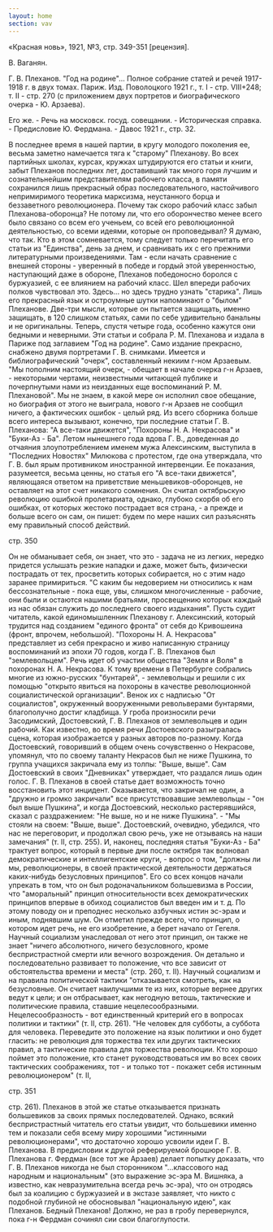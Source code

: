 ```yaml
---
layout: home
section: vav
---
```

&laquo;&#x041A;&#x0440;&#x0430;&#x0441;&#x043D;&#x0430;&#x044F; &#x043D;&#x043E;&#x0432;&#x044C;&raquo;, 1921, &#x2116;3, &#x0441;&#x0442;&#x0440;. 349-351 [&#x0440;&#x0435;&#x0446;&#x0435;&#x043D;&#x0437;&#x0438;&#x044F;].

&#x0412;. &#x0412;&#x0430;&#x0433;&#x0430;&#x043D;&#x044F;&#x043D;.

&#x0413;. &#x0412;. &#x041F;&#x043B;&#x0435;&#x0445;&#x0430;&#x043D;&#x043E;&#x0432;. &quot;&#x0413;&#x043E;&#x0434; &#x043D;&#x0430; &#x0440;&#x043E;&#x0434;&#x0438;&#x043D;&#x0435;&quot;... &#x041F;&#x043E;&#x043B;&#x043D;&#x043E;&#x0435; &#x0441;&#x043E;&#x0431;&#x0440;&#x0430;&#x043D;&#x0438;&#x0435; &#x0441;&#x0442;&#x0430;&#x0442;&#x0435;&#x0439; &#x0438; &#x0440;&#x0435;&#x0447;&#x0435;&#x0439; 1917-1918 &#x0433;. &#x0432; &#x0434;&#x0432;&#x0443;&#x0445; &#x0442;&#x043E;&#x043C;&#x0430;&#x0445;. &#x041F;&#x0430;&#x0440;&#x0438;&#x0436;. &#x0418;&#x0437;&#x0434;. &#x041F;&#x043E;&#x0432;&#x043E;&#x043B;&#x043E;&#x0446;&#x043A;&#x043E;&#x0433;&#x043E; 1921 &#x0433;., &#x0442;. I - &#x0441;&#x0442;&#x0440;. VIII+248; &#x0442;. II - &#x0441;&#x0442;&#x0440;. 270 (&#x0441; &#x043F;&#x0440;&#x0438;&#x043B;&#x043E;&#x0436;&#x0435;&#x043D;&#x0438;&#x0435;&#x043C; &#x0434;&#x0432;&#x0443;&#x0445; &#x043F;&#x043E;&#x0440;&#x0442;&#x0440;&#x0435;&#x0442;&#x043E;&#x0432; &#x0438; &#x0431;&#x0438;&#x043E;&#x0433;&#x0440;&#x0430;&#x0444;&#x0438;&#x0447;&#x0435;&#x0441;&#x043A;&#x043E;&#x0433;&#x043E; &#x043E;&#x0447;&#x0435;&#x0440;&#x043A;&#x0430; - &#x042E;. &#x0410;&#x0440;&#x0437;&#x0430;&#x0435;&#x0432;&#x0430;).

&#x0415;&#x0433;&#x043E; &#x0436;&#x0435;. - &#x0420;&#x0435;&#x0447;&#x044C; &#x043D;&#x0430; &#x043C;&#x043E;&#x0441;&#x043A;&#x043E;&#x0432;&#x0441;&#x043A;. &#x0433;&#x043E;&#x0441;&#x0443;&#x0434;. &#x0441;&#x043E;&#x0432;&#x0435;&#x0449;&#x0430;&#x043D;&#x0438;&#x0438;. - &#x0418;&#x0441;&#x0442;&#x043E;&#x0440;&#x0438;&#x0447;&#x0435;&#x0441;&#x043A;&#x0430;&#x044F; &#x0441;&#x043F;&#x0440;&#x0430;&#x0432;&#x043A;&#x0430;. - &#x041F;&#x0440;&#x0435;&#x0434;&#x0438;&#x0441;&#x043B;&#x043E;&#x0432;&#x0438;&#x0435; &#x042E;. &#x0424;&#x0435;&#x0440;&#x0434;&#x043C;&#x0430;&#x043D;&#x0430;. - &#x0414;&#x0430;&#x0432;&#x043E;&#x0441; 1921 &#x0433;., &#x0441;&#x0442;&#x0440;. 32.

&#x0412; &#x043F;&#x043E;&#x0441;&#x043B;&#x0435;&#x0434;&#x043D;&#x0435;&#x0435; &#x0432;&#x0440;&#x0435;&#x043C;&#x044F; &#x0432; &#x043D;&#x0430;&#x0448;&#x0435;&#x0439; &#x043F;&#x0430;&#x0440;&#x0442;&#x0438;&#x0438;, &#x0432; &#x043A;&#x0440;&#x0443;&#x0433;&#x0443; &#x043C;&#x043E;&#x043B;&#x043E;&#x0434;&#x043E;&#x0433;&#x043E; &#x043F;&#x043E;&#x043A;&#x043E;&#x043B;&#x0435;&#x043D;&#x0438;&#x044F; &#x0435;&#x0435;, &#x0432;&#x0435;&#x0441;&#x044C;&#x043C;&#x0430; &#x0437;&#x0430;&#x043C;&#x0435;&#x0442;&#x043D;&#x043E; &#x043D;&#x0430;&#x043C;&#x0435;&#x0447;&#x0430;&#x0435;&#x0442;&#x0441;&#x044F; &#x0442;&#x044F;&#x0433;&#x0430; &#x043A; &quot;&#x0441;&#x0442;&#x0430;&#x0440;&#x043E;&#x043C;&#x0443;&quot; &#x041F;&#x043B;&#x0435;&#x0445;&#x0430;&#x043D;&#x043E;&#x0432;&#x0443;.
&#x0412;&#x043E; &#x0432;&#x0441;&#x0435;&#x0445; &#x043F;&#x0430;&#x0440;&#x0442;&#x0438;&#x0439;&#x043D;&#x044B;&#x0445; &#x0448;&#x043A;&#x043E;&#x043B;&#x0430;&#x0445;, &#x043A;&#x0443;&#x0440;&#x0441;&#x0430;&#x0445;, &#x043A;&#x0440;&#x0443;&#x0436;&#x043A;&#x0430;&#x0445; &#x0448;&#x0442;&#x0443;&#x0434;&#x0438;&#x0440;&#x0443;&#x044E;&#x0442;&#x0441;&#x044F; &#x0435;&#x0433;&#x043E; &#x0441;&#x0442;&#x0430;&#x0442;&#x044C;&#x0438; &#x0438; &#x043A;&#x043D;&#x0438;&#x0433;&#x0438;, &#x0437;&#x0430;&#x0431;&#x044B;&#x0442; &#x041F;&#x043B;&#x0435;&#x0445;&#x0430;&#x043D;&#x043E;&#x0432; &#x043F;&#x043E;&#x0441;&#x043B;&#x0435;&#x0434;&#x043D;&#x0438;&#x0445; &#x043B;&#x0435;&#x0442;, &#x0434;&#x043E;&#x0441;&#x0442;&#x0430;&#x0432;&#x0438;&#x0432;&#x0448;&#x0438;&#x0439; &#x0442;&#x0430;&#x043A; &#x043C;&#x043D;&#x043E;&#x0433;&#x043E; &#x0433;&#x043E;&#x0440;&#x044F; &#x043B;&#x0443;&#x0447;&#x0448;&#x0438;&#x043C; &#x0438; &#x0441;&#x043E;&#x0437;&#x043D;&#x0430;&#x0442;&#x0435;&#x043B;&#x044C;&#x043D;&#x0435;&#x0439;&#x0448;&#x0438;&#x043C; &#x043F;&#x0440;&#x0435;&#x0434;&#x0441;&#x0442;&#x0430;&#x0432;&#x0438;&#x0442;&#x0435;&#x043B;&#x044F;&#x043C; &#x0440;&#x0430;&#x0431;&#x043E;&#x0447;&#x0435;&#x0433;&#x043E; &#x043A;&#x043B;&#x0430;&#x0441;&#x0441;&#x0430;, &#x0432; &#x043F;&#x0430;&#x043C;&#x044F;&#x0442;&#x0438; &#x0441;&#x043E;&#x0445;&#x0440;&#x0430;&#x043D;&#x0438;&#x043B;&#x0441;&#x044F; &#x043B;&#x0438;&#x0448;&#x044C; &#x043F;&#x0440;&#x0435;&#x043A;&#x0440;&#x0430;&#x0441;&#x043D;&#x044B;&#x0439; &#x043E;&#x0431;&#x0440;&#x0430;&#x0437; &#x043F;&#x043E;&#x0441;&#x043B;&#x0435;&#x0434;&#x043E;&#x0432;&#x0430;&#x0442;&#x0435;&#x043B;&#x044C;&#x043D;&#x043E;&#x0433;&#x043E;, &#x043D;&#x0430;&#x0441;&#x0442;&#x043E;&#x0439;&#x0447;&#x0438;&#x0432;&#x043E;&#x0433;&#x043E; &#x043D;&#x0435;&#x043F;&#x0440;&#x0438;&#x043C;&#x0438;&#x0440;&#x0438;&#x043C;&#x043E;&#x0433;&#x043E; &#x0442;&#x0435;&#x043E;&#x0440;&#x0435;&#x0442;&#x0438;&#x043A;&#x0430; &#x043C;&#x0430;&#x0440;&#x043A;&#x0441;&#x0438;&#x0437;&#x043C;&#x0430;, &#x043D;&#x0435;&#x0443;&#x0441;&#x0442;&#x0430;&#x043D;&#x043D;&#x043E;&#x0433;&#x043E; &#x0431;&#x043E;&#x0440;&#x0446;&#x0430; &#x0438; &#x0431;&#x0435;&#x0437;&#x0437;&#x0430;&#x0432;&#x0435;&#x0442;&#x043D;&#x043E;&#x0433;&#x043E; &#x0440;&#x0435;&#x0432;&#x043E;&#x043B;&#x044E;&#x0446;&#x0438;&#x043E;&#x043D;&#x0435;&#x0440;&#x0430;.
&#x041F;&#x043E;&#x0447;&#x0435;&#x043C;&#x0443; &#x0442;&#x0430;&#x043A; &#x0441;&#x043A;&#x043E;&#x0440;&#x043E; &#x0440;&#x0430;&#x0431;&#x043E;&#x0447;&#x0438;&#x0439; &#x043A;&#x043B;&#x0430;&#x0441;&#x0441; &#x0437;&#x0430;&#x0431;&#x044B;&#x043B; &#x041F;&#x043B;&#x0435;&#x0445;&#x0430;&#x043D;&#x043E;&#x0432;&#x0430;-&#x043E;&#x0431;&#x043E;&#x0440;&#x043E;&#x043D;&#x0446;&#x0430;? &#x041D;&#x0435; &#x043F;&#x043E;&#x0442;&#x043E;&#x043C;&#x0443; &#x043B;&#x0438;, &#x0447;&#x0442;&#x043E; &#x0435;&#x0433;&#x043E; &#x043E;&#x0431;&#x043E;&#x0440;&#x043E;&#x043D;&#x0447;&#x0435;&#x0441;&#x0442;&#x0432;&#x043E; &#x043C;&#x0435;&#x043D;&#x0435;&#x0435; &#x0432;&#x0441;&#x0435;&#x0433;&#x043E; &#x0431;&#x044B;&#x043B;&#x043E; &#x0441;&#x0432;&#x044F;&#x0437;&#x0430;&#x043D;&#x043E; &#x0441;&#x043E; &#x0432;&#x0441;&#x0435;&#x043C; &#x0435;&#x0433;&#x043E; &#x0443;&#x0447;&#x0435;&#x043D;&#x044C;&#x0435;&#x043C;, &#x0441;&#x043E; &#x0432;&#x0441;&#x0435;&#x0439; &#x0435;&#x0433;&#x043E; &#x0440;&#x0435;&#x0432;&#x043E;&#x043B;&#x044E;&#x0446;&#x0438;&#x043E;&#x043D;&#x043D;&#x043E;&#x0439; &#x0434;&#x0435;&#x044F;&#x0442;&#x0435;&#x043B;&#x044C;&#x043D;&#x043E;&#x0441;&#x0442;&#x044C;&#x044E;, &#x0441;&#x043E; &#x0432;&#x0441;&#x0435;&#x043C;&#x0438; &#x0438;&#x0434;&#x0435;&#x044F;&#x043C;&#x0438;, &#x043A;&#x043E;&#x0442;&#x043E;&#x0440;&#x044B;&#x0435; &#x043E;&#x043D; &#x043F;&#x0440;&#x043E;&#x043F;&#x043E;&#x0432;&#x0435;&#x0434;&#x044B;&#x0432;&#x0430;&#x043B;?
&#x042F; &#x0434;&#x0443;&#x043C;&#x0430;&#x044E;, &#x0447;&#x0442;&#x043E; &#x0442;&#x0430;&#x043A;. &#x041A;&#x0442;&#x043E; &#x0432; &#x044D;&#x0442;&#x043E;&#x043C; &#x0441;&#x043E;&#x043C;&#x043D;&#x0435;&#x0432;&#x0430;&#x0435;&#x0442;&#x0441;&#x044F;, &#x0442;&#x043E;&#x043C;&#x0443; &#x0441;&#x043B;&#x0435;&#x0434;&#x0443;&#x0435;&#x0442; &#x0442;&#x043E;&#x043B;&#x044C;&#x043A;&#x043E; &#x043F;&#x0435;&#x0440;&#x0435;&#x0447;&#x0438;&#x0442;&#x0430;&#x0442;&#x044C; &#x0435;&#x0433;&#x043E; &#x0441;&#x0442;&#x0430;&#x0442;&#x044C;&#x0438; &#x0438;&#x0437; &quot;&#x0415;&#x0434;&#x0438;&#x043D;&#x0441;&#x0442;&#x0432;&#x0430;&quot;, &#x0434;&#x0435;&#x043D;&#x044C; &#x0437;&#x0430; &#x0434;&#x043D;&#x0435;&#x043C;, &#x0438; &#x0441;&#x0440;&#x0430;&#x0432;&#x043D;&#x0438;&#x0432;&#x0430;&#x0442;&#x044C; &#x0438;&#x0445; &#x0441; &#x0435;&#x0433;&#x043E; &#x043F;&#x0440;&#x0435;&#x0436;&#x043D;&#x0438;&#x043C;&#x0438; &#x043B;&#x0438;&#x0442;&#x0435;&#x0440;&#x0430;&#x0442;&#x0443;&#x0440;&#x043D;&#x044B;&#x043C;&#x0438; &#x043F;&#x0440;&#x043E;&#x0438;&#x0437;&#x0432;&#x0435;&#x0434;&#x0435;&#x043D;&#x0438;&#x044F;&#x043C;&#x0438;.
&#x0422;&#x0430;&#x043C; - &#x0435;&#x0441;&#x043B;&#x0438; &#x043D;&#x0430;&#x0447;&#x0430;&#x0442;&#x044C; &#x0441;&#x0440;&#x0430;&#x0432;&#x043D;&#x0435;&#x043D;&#x0438;&#x0435; &#x0441; &#x0432;&#x043D;&#x0435;&#x0448;&#x043D;&#x0435;&#x0439; &#x0441;&#x0442;&#x043E;&#x0440;&#x043E;&#x043D;&#x044B; - &#x0443;&#x0432;&#x0435;&#x0440;&#x0435;&#x043D;&#x043D;&#x044B;&#x0439; &#x0432; &#x043F;&#x043E;&#x0431;&#x0435;&#x0434;&#x0435; &#x0438; &#x0433;&#x043E;&#x0440;&#x0434;&#x044B;&#x0439; &#x044D;&#x0442;&#x043E;&#x0439; &#x0443;&#x0432;&#x0435;&#x0440;&#x0435;&#x043D;&#x043D;&#x043E;&#x0441;&#x0442;&#x044C;&#x044E;, &#x043D;&#x0430;&#x0441;&#x0442;&#x0443;&#x043F;&#x0430;&#x044E;&#x0449;&#x0438;&#x0439; &#x0434;&#x0430;&#x0436;&#x0435; &#x0432; &#x043E;&#x0431;&#x043E;&#x0440;&#x043E;&#x043D;&#x0435;, &#x041F;&#x043B;&#x0435;&#x0445;&#x0430;&#x043D;&#x043E;&#x0432; &#x043F;&#x043E;&#x0431;&#x0435;&#x0434;&#x043E;&#x043D;&#x043E;&#x0441;&#x043D;&#x043E; &#x0431;&#x043E;&#x0440;&#x043E;&#x043B;&#x0441;&#x044F; &#x0441; &#x0431;&#x0443;&#x0440;&#x0436;&#x0443;&#x0430;&#x0437;&#x0438;&#x0435;&#x0439;, &#x0441; &#x0435;&#x0435; &#x0432;&#x043B;&#x0438;&#x044F;&#x043D;&#x0438;&#x0435;&#x043C; &#x043D;&#x0430; &#x0440;&#x0430;&#x0431;&#x043E;&#x0447;&#x0438;&#x0439; &#x043A;&#x043B;&#x0430;&#x0441;&#x0441;.
&#x0428;&#x0435;&#x043B; &#x0432;&#x043F;&#x0435;&#x0440;&#x0435;&#x0434;&#x0438; &#x0440;&#x0430;&#x0431;&#x043E;&#x0447;&#x0438;&#x0445; &#x043F;&#x043E;&#x043B;&#x043A;&#x043E;&#x0432; &#x0447;&#x0443;&#x0432;&#x0441;&#x0442;&#x0432;&#x043E;&#x0432;&#x0430;&#x043B; &#x044D;&#x0442;&#x043E;.
&#x0417;&#x0434;&#x0435;&#x0441;&#x044C;... &#x043D;&#x043E; &#x0437;&#x0434;&#x0435;&#x0441;&#x044C; &#x0442;&#x0440;&#x0443;&#x0434;&#x043D;&#x043E; &#x0443;&#x0437;&#x043D;&#x0430;&#x0442;&#x044C; &quot;&#x0441;&#x0442;&#x0430;&#x0440;&#x0438;&#x043A;&#x0430;&quot;.
&#x041B;&#x0438;&#x0448;&#x044C; &#x0435;&#x0433;&#x043E; &#x043F;&#x0440;&#x0435;&#x043A;&#x0440;&#x0430;&#x0441;&#x043D;&#x044B;&#x0439; &#x044F;&#x0437;&#x044B;&#x043A; &#x0438; &#x043E;&#x0441;&#x0442;&#x0440;&#x043E;&#x0443;&#x043C;&#x043D;&#x044B;&#x0435; &#x0448;&#x0443;&#x0442;&#x043A;&#x0438; &#x043D;&#x0430;&#x043F;&#x043E;&#x043C;&#x0438;&#x043D;&#x0430;&#x044E;&#x0442; &#x043E; &quot;&#x0431;&#x044B;&#x043B;&#x043E;&#x043C;&quot; &#x041F;&#x043B;&#x0435;&#x0445;&#x0430;&#x043D;&#x043E;&#x0432;&#x0435;.
&#x0414;&#x0432;&#x0435;-&#x0442;&#x0440;&#x0438; &#x043C;&#x044B;&#x0441;&#x043B;&#x0438;, &#x043A;&#x043E;&#x0442;&#x043E;&#x0440;&#x044B;&#x0435; &#x043E;&#x043D; &#x043F;&#x044B;&#x0442;&#x0430;&#x0435;&#x0442;&#x0441;&#x044F; &#x0437;&#x0430;&#x0449;&#x0438;&#x0449;&#x0430;&#x0442;&#x044C;, &#x0438;&#x043C;&#x0435;&#x043D;&#x043D;&#x043E; &#x0437;&#x0430;&#x0449;&#x0438;&#x0449;&#x0430;&#x0442;&#x044C;, &#x0432; 120 &#x0441;&#x043B;&#x0438;&#x0448;&#x043A;&#x043E;&#x043C; &#x0441;&#x0442;&#x0430;&#x0442;&#x044C;&#x044F;&#x0445;, &#x0441;&#x0430;&#x043C;&#x0438; &#x043F;&#x043E; &#x0441;&#x0435;&#x0431;&#x0435; &#x0443;&#x0434;&#x0438;&#x0432;&#x0438;&#x0442;&#x0435;&#x043B;&#x044C;&#x043D;&#x043E; &#x0431;&#x0430;&#x043D;&#x0430;&#x043B;&#x044C;&#x043D;&#x044B; &#x0438; &#x043D;&#x0435; &#x043E;&#x0440;&#x0438;&#x0433;&#x0438;&#x043D;&#x0430;&#x043B;&#x044C;&#x043D;&#x044B;. &#x0422;&#x0435;&#x043F;&#x0435;&#x0440;&#x044C;, &#x0441;&#x043F;&#x0443;&#x0441;&#x0442;&#x044F; &#x0447;&#x0435;&#x0442;&#x044B;&#x0440;&#x0435; &#x0433;&#x043E;&#x0434;&#x0430;, &#x043E;&#x0441;&#x043E;&#x0431;&#x0435;&#x043D;&#x043D;&#x043E; &#x043A;&#x0430;&#x0436;&#x0443;&#x0442;&#x0441;&#x044F; &#x043E;&#x043D;&#x0438; &#x0431;&#x0435;&#x0434;&#x043D;&#x044B;&#x043C;&#x0438; &#x0438; &#x043D;&#x0435;&#x0432;&#x0435;&#x0440;&#x043D;&#x044B;&#x043C;&#x0438;.
&#x042D;&#x0442;&#x0438; &#x0441;&#x0442;&#x0430;&#x0442;&#x044C;&#x0438; &#x0438; &#x0441;&#x043E;&#x0431;&#x0440;&#x0430;&#x043B;&#x0430; &#x0420;. &#x041C;. &#x041F;&#x043B;&#x0435;&#x0445;&#x0430;&#x043D;&#x043E;&#x0432;&#x0430; &#x0438; &#x0438;&#x0437;&#x0434;&#x0430;&#x043B;&#x0430; &#x0432; &#x041F;&#x0430;&#x0440;&#x0438;&#x0436;&#x0435; &#x043F;&#x043E;&#x0434; &#x0437;&#x0430;&#x0433;&#x043B;&#x0430;&#x0432;&#x0438;&#x0435;&#x043C; &quot;&#x0413;&#x043E;&#x0434; &#x043D;&#x0430; &#x0440;&#x043E;&#x0434;&#x0438;&#x043D;&#x0435;&quot;.
&#x0421;&#x0430;&#x043C;&#x043E; &#x0438;&#x0437;&#x0434;&#x0430;&#x043D;&#x0438;&#x0435; &#x043F;&#x0440;&#x0435;&#x043A;&#x0440;&#x0430;&#x0441;&#x043D;&#x043E;, &#x0441;&#x043D;&#x0430;&#x0431;&#x0436;&#x0435;&#x043D;&#x043E; &#x0434;&#x0432;&#x0443;&#x043C;&#x044F; &#x043F;&#x043E;&#x0440;&#x0442;&#x0440;&#x0435;&#x0442;&#x0430;&#x043C;&#x0438; &#x0413;. &#x0412;. &#x0441;&#x043D;&#x0438;&#x043C;&#x043A;&#x0430;&#x043C;&#x0438;. &#x0418;&#x043C;&#x0435;&#x0435;&#x0442;&#x0441;&#x044F; &#x0438; &#x0431;&#x0438;&#x0431;&#x043B;&#x0438;&#x043E;&#x0433;&#x0440;&#x0430;&#x0444;&#x0438;&#x0447;&#x0435;&#x0441;&#x043A;&#x0438;&#x0439; &quot;&#x043E;&#x0447;&#x0435;&#x0440;&#x043A;&quot;, &#x0441;&#x043E;&#x0441;&#x0442;&#x0430;&#x0432;&#x043B;&#x0435;&#x043D;&#x043D;&#x044B;&#x0439; &#x043D;&#x0435;&#x043A;&#x0438;&#x0438;&#x043C; &#x0433;-&#x043D;&#x043E;&#x043C; &#x0410;&#x0440;&#x0437;&#x0430;&#x0435;&#x0432;&#x044B;&#x043C;. &quot;&#x041C;&#x044B; &#x043F;&#x043E;&#x043F;&#x043E;&#x043B;&#x043D;&#x0438;&#x043C; &#x043D;&#x0430;&#x0441;&#x0442;&#x043E;&#x044F;&#x0449;&#x0438;&#x0439; &#x043E;&#x0447;&#x0435;&#x0440;&#x043A;, - &#x043E;&#x0431;&#x0435;&#x0449;&#x0430;&#x0435;&#x0442; &#x0432; &#x043D;&#x0430;&#x0447;&#x0430;&#x043B;&#x0435; &#x043E;&#x0447;&#x0435;&#x0440;&#x043A;&#x0430; &#x0433;-&#x043D; &#x0410;&#x0440;&#x0437;&#x0430;&#x0435;&#x0432;, - &#x043D;&#x0435;&#x043A;&#x043E;&#x0442;&#x043E;&#x0440;&#x044B;&#x043C;&#x0438; &#x0447;&#x0435;&#x0440;&#x0442;&#x0430;&#x043C;&#x0438;, &#x043D;&#x0435;&#x0438;&#x0437;&#x0432;&#x0435;&#x0441;&#x0442;&#x043D;&#x044B;&#x043C;&#x0438; &#x0447;&#x0438;&#x0442;&#x0430;&#x044E;&#x0449;&#x0435;&#x0439; &#x043F;&#x0443;&#x0431;&#x043B;&#x0438;&#x043A;&#x0435; &#x0438; &#x043F;&#x043E;&#x0447;&#x0435;&#x0440;&#x043F;&#x043D;&#x0443;&#x0442;&#x044B;&#x043C;&#x0438; &#x043D;&#x0430;&#x043C;&#x0438; &#x0438;&#x0437; &#x043D;&#x0435;&#x0438;&#x0437;&#x0434;&#x0430;&#x043D;&#x043D;&#x044B;&#x0445; &#x0435;&#x0449;&#x0435; &#x0432;&#x043E;&#x0441;&#x043F;&#x043E;&#x043C;&#x0438;&#x043D;&#x0430;&#x043D;&#x0438;&#x0439; &#x0420;. &#x041C;. &#x041F;&#x043B;&#x0435;&#x0445;&#x0430;&#x043D;&#x043E;&#x0432;&#x043E;&#x0439;&quot;.
&#x041C;&#x044B; &#x043D;&#x0435; &#x0437;&#x043D;&#x0430;&#x0435;&#x043C;, &#x0432; &#x043A;&#x0430;&#x043A;&#x043E;&#x0439; &#x043C;&#x0435;&#x0440;&#x0435; &#x043E;&#x043D; &#x0438;&#x0441;&#x043F;&#x043E;&#x043B;&#x043D;&#x0438;&#x043B; &#x0441;&#x0432;&#x043E;&#x0435; &#x043E;&#x0431;&#x0435;&#x0449;&#x0430;&#x043D;&#x0438;&#x0435;, &#x043D;&#x043E; &#x0431;&#x0438;&#x043E;&#x0433;&#x0440;&#x0430;&#x0444;&#x0438;&#x044F; &#x043E;&#x0442; &#x044D;&#x0442;&#x043E;&#x0433;&#x043E; &#x043D;&#x0435; &#x0432;&#x044B;&#x0438;&#x0433;&#x0440;&#x0430;&#x043B;&#x0430;, &#x043D;&#x043E;&#x0432;&#x043E;&#x0433;&#x043E; &#x0433;-&#x043D; &#x0410;&#x0440;&#x0437;&#x0430;&#x0435;&#x0432; &#x043D;&#x0435; &#x0441;&#x043E;&#x043E;&#x0431;&#x0449;&#x0438;&#x043B; &#x043D;&#x0438;&#x0447;&#x0435;&#x0433;&#x043E;, &#x0430; &#x0444;&#x0430;&#x043A;&#x0442;&#x0438;&#x0447;&#x0435;&#x0441;&#x043A;&#x0438;&#x0445; &#x043E;&#x0448;&#x0438;&#x0431;&#x043E;&#x043A; - &#x0446;&#x0435;&#x043B;&#x044B;&#x0439; &#x0440;&#x044F;&#x0434;.
&#x0418;&#x0437; &#x0432;&#x0441;&#x0435;&#x0433;&#x043E; &#x0441;&#x0431;&#x043E;&#x0440;&#x043D;&#x0438;&#x043A;&#x0430; &#x0431;&#x043E;&#x043B;&#x044C;&#x0448;&#x0435; &#x0432;&#x0441;&#x0435;&#x0433;&#x043E; &#x0438;&#x043D;&#x0442;&#x0435;&#x0440;&#x0435;&#x0441;&#x0430; &#x0432;&#x044B;&#x0437;&#x044B;&#x0432;&#x0430;&#x044E;&#x0442;, &#x043A;&#x043E;&#x043D;&#x0435;&#x0447;&#x043D;&#x043E;, &#x0442;&#x0440;&#x0438; &#x043F;&#x043E;&#x0441;&#x043B;&#x0435;&#x0434;&#x043D;&#x0438;&#x0435; &#x0441;&#x0442;&#x0430;&#x0442;&#x044C;&#x0438; &#x0413;. &#x0412;. &#x041F;&#x043B;&#x0435;&#x0445;&#x0430;&#x043D;&#x043E;&#x0432;&#x0430;: &quot;&#x0410; &#x0432;&#x0441;&#x0435;-&#x0442;&#x0430;&#x043A;&#x0438; &#x0434;&#x0432;&#x0438;&#x0436;&#x0435;&#x0442;&#x0441;&#x044F;&quot;, &quot;&#x041F;&#x043E;&#x0445;&#x043E;&#x0440;&#x043E;&#x043D;&#x044B; &#x041D;. &#x0410;. &#x041D;&#x0435;&#x043A;&#x0440;&#x0430;&#x0441;&#x043E;&#x0432;&#x0430;&quot; &#x0438; &quot;&#x0411;&#x0443;&#x043A;&#x0438;-&#x0410;&#x0437; - &#x0411;&#x0430;&quot;.
&#x041B;&#x0435;&#x0442;&#x043E;&#x043C; &#x043D;&#x044B;&#x043D;&#x0435;&#x0448;&#x043D;&#x0435;&#x0433;&#x043E; &#x0433;&#x043E;&#x0434;&#x0430; &#x0432;&#x0434;&#x043E;&#x0432;&#x0430; &#x0413;. &#x0412;., &#x0434;&#x043E;&#x0432;&#x0435;&#x0434;&#x0435;&#x043D;&#x043D;&#x0430;&#x044F; &#x0434;&#x043E; &#x043E;&#x0442;&#x0447;&#x0430;&#x044F;&#x043D;&#x0438;&#x044F; &#x0437;&#x043B;&#x043E;&#x0443;&#x043F;&#x043E;&#x0442;&#x0440;&#x0435;&#x0431;&#x043B;&#x0435;&#x043D;&#x0438;&#x0435;&#x043C; &#x0438;&#x043C;&#x0435;&#x043D;&#x0435;&#x043C; &#x043C;&#x0443;&#x0436;&#x0430; &#x0410;&#x043B;&#x0435;&#x043A;&#x0441;&#x0438;&#x043D;&#x0441;&#x043A;&#x0438;&#x043C;, &#x0432;&#x044B;&#x0441;&#x0442;&#x0443;&#x043F;&#x0438;&#x043B;&#x0430; &#x0432; &quot;&#x041F;&#x043E;&#x0441;&#x043B;&#x0435;&#x0434;&#x043D;&#x0438;&#x0445; &#x041D;&#x043E;&#x0432;&#x043E;&#x0441;&#x0442;&#x044F;&#x0445;&quot; &#x041C;&#x0438;&#x043B;&#x044E;&#x043A;&#x043E;&#x0432;&#x0430; &#x0441; &#x043F;&#x0440;&#x043E;&#x0442;&#x0435;&#x0441;&#x0442;&#x043E;&#x043C;, &#x0433;&#x0434;&#x0435; &#x043E;&#x043D;&#x0430; &#x0443;&#x0442;&#x0432;&#x0435;&#x0440;&#x0436;&#x0434;&#x0430;&#x043B;&#x0430;, &#x0447;&#x0442;&#x043E; &#x0413;. &#x0412;. &#x0431;&#x044B;&#x043B; &#x044F;&#x0440;&#x044B;&#x043C; &#x043F;&#x0440;&#x043E;&#x0442;&#x0438;&#x0432;&#x043D;&#x0438;&#x043A;&#x043E;&#x043C; &#x0438;&#x043D;&#x043E;&#x0441;&#x0442;&#x0440;&#x0430;&#x043D;&#x043D;&#x043E;&#x0439; &#x0438;&#x043D;&#x0442;&#x0435;&#x0440;&#x0432;&#x0435;&#x043D;&#x0446;&#x0438;&#x0438;. &#x0415;&#x0435; &#x043F;&#x043E;&#x043A;&#x0430;&#x0437;&#x0430;&#x043D;&#x0438;&#x044F;, &#x0440;&#x0430;&#x0437;&#x0443;&#x043C;&#x0435;&#x0435;&#x0442;&#x0441;&#x044F;, &#x0432;&#x0435;&#x0441;&#x044C;&#x043C;&#x0430; &#x0446;&#x0435;&#x043D;&#x043D;&#x044B;, &#x043D;&#x043E; &#x0441;&#x0442;&#x0430;&#x0442;&#x044C;&#x044F; &#x0435;&#x0433;&#x043E; &quot;&#x0410; &#x0432;&#x0441;&#x0435;-&#x0442;&#x0430;&#x043A;&#x0438; &#x0434;&#x0432;&#x0438;&#x0436;&#x0435;&#x0442;&#x0441;&#x044F;&quot;, &#x044F;&#x0432;&#x043B;&#x044F;&#x044E;&#x0449;&#x0430;&#x044F;&#x0441;&#x044F; &#x043E;&#x0442;&#x0432;&#x0435;&#x0442;&#x043E;&#x043C; &#x043D;&#x0430; &#x043F;&#x0440;&#x0438;&#x0432;&#x0435;&#x0442;&#x0441;&#x0442;&#x0432;&#x0438;&#x0435; &#x043C;&#x0435;&#x043D;&#x044C;&#x0448;&#x0435;&#x0432;&#x0438;&#x043A;&#x043E;&#x0432;-&#x043E;&#x0431;&#x043E;&#x0440;&#x043E;&#x043D;&#x0446;&#x0435;&#x0432;, &#x043D;&#x0435; &#x043E;&#x0441;&#x0442;&#x0430;&#x0432;&#x043B;&#x044F;&#x0435;&#x0442; &#x043D;&#x0430; &#x044D;&#x0442;&#x043E;&#x0442; &#x0441;&#x0447;&#x0435;&#x0442; &#x043D;&#x0438;&#x043A;&#x0430;&#x043A;&#x043E;&#x0433;&#x043E; &#x0441;&#x043E;&#x043C;&#x043D;&#x0435;&#x043D;&#x0438;&#x044F;. &#x041E;&#x043D; &#x0441;&#x0447;&#x0438;&#x0442;&#x0430;&#x043B; &#x043E;&#x043A;&#x0442;&#x044F;&#x0431;&#x0440;&#x044C;&#x0441;&#x043A;&#x0443;&#x044E; &#x0440;&#x0435;&#x0432;&#x043E;&#x043B;&#x044E;&#x0446;&#x0438;&#x044E; &#x043E;&#x0448;&#x0438;&#x0431;&#x043A;&#x043E;&#x0439; &#x043F;&#x0440;&#x043E;&#x043B;&#x0435;&#x0442;&#x0430;&#x0440;&#x0438;&#x0430;&#x0442;&#x0430;, &#x043E;&#x0434;&#x043D;&#x0430;&#x043A;&#x043E;, &#x0433;&#x043B;&#x0443;&#x0431;&#x043E;&#x043A;&#x043E; &#x0441;&#x043A;&#x043E;&#x0440;&#x0431;&#x044F; &#x043E;&#x0431; &#x0435;&#x0433;&#x043E; &#x043E;&#x0448;&#x0438;&#x0431;&#x043A;&#x0430;&#x0445;, &#x043E;&#x0442; &#x043A;&#x043E;&#x0442;&#x043E;&#x0440;&#x044B;&#x0445; &#x0436;&#x0435;&#x0441;&#x0442;&#x043E;&#x043A;&#x043E; &#x043F;&#x043E;&#x0441;&#x0442;&#x0440;&#x0430;&#x0434;&#x0430;&#x0435;&#x0442; &#x0432;&#x0441;&#x044F; &#x0441;&#x0442;&#x0440;&#x0430;&#x043D;&#x0430;, - &#x0430; &#x043F;&#x0440;&#x0435;&#x0436;&#x0434;&#x0435; &#x0438; &#x0431;&#x043E;&#x043B;&#x044C;&#x0448;&#x0435; &#x0432;&#x0441;&#x0435;&#x0433;&#x043E; &#x043E;&#x043D; &#x0441;&#x0430;&#x043C;, &#x043E;&#x043D; &#x043F;&#x0438;&#x0448;&#x0435;&#x0442;: &#x0431;&#x0443;&#x0434;&#x0435;&#x043C; &#x043F;&#x043E; &#x043C;&#x0435;&#x0440;&#x0435; &#x043D;&#x0430;&#x0448;&#x0438;&#x0445; &#x0441;&#x0438;&#x043B; &#x0440;&#x0430;&#x0437;&#x044A;&#x044F;&#x0441;&#x043D;&#x044F;&#x0442;&#x044C; &#x0435;&#x043C;&#x0443; &#x043F;&#x0440;&#x0430;&#x0432;&#x0438;&#x043B;&#x044C;&#x043D;&#x044B;&#x0439; &#x0441;&#x043F;&#x043E;&#x0441;&#x043E;&#x0431; &#x0434;&#x0435;&#x0439;&#x0441;&#x0442;&#x0432;&#x0438;&#x0439;.

&#x0441;&#x0442;&#x0440;. 350

&#x041E;&#x043D; &#x043D;&#x0435; &#x043E;&#x0431;&#x043C;&#x0430;&#x043D;&#x044B;&#x0432;&#x0430;&#x0435;&#x0442; &#x0441;&#x0435;&#x0431;&#x044F;, &#x043E;&#x043D; &#x0437;&#x043D;&#x0430;&#x0435;&#x0442;, &#x0447;&#x0442;&#x043E; &#x044D;&#x0442;&#x043E; - &#x0437;&#x0430;&#x0434;&#x0430;&#x0447;&#x0430; &#x043D;&#x0435; &#x0438;&#x0437; &#x043B;&#x0435;&#x0433;&#x043A;&#x0438;&#x0445;, &#x043D;&#x0435;&#x0440;&#x0435;&#x0434;&#x043A;&#x043E; &#x043F;&#x0440;&#x0438;&#x0434;&#x0435;&#x0442;&#x0441;&#x044F; &#x0443;&#x0441;&#x043B;&#x044B;&#x0448;&#x0430;&#x0442;&#x044C; &#x0440;&#x0435;&#x0437;&#x043A;&#x0438;&#x0435; &#x043D;&#x0430;&#x043F;&#x0430;&#x0434;&#x043A;&#x0438; &#x0438; &#x0434;&#x0430;&#x0436;&#x0435;, &#x043C;&#x043E;&#x0436;&#x0435;&#x0442; &#x0431;&#x044B;&#x0442;&#x044C;, &#x0444;&#x0438;&#x0437;&#x0438;&#x0447;&#x0435;&#x0441;&#x043A;&#x0438; &#x043F;&#x043E;&#x0441;&#x0442;&#x0440;&#x0430;&#x0434;&#x0430;&#x0442;&#x044C; &#x043E;&#x0442; &#x0442;&#x0435;&#x0445;, &#x043F;&#x0440;&#x043E;&#x0441;&#x0432;&#x0435;&#x0442;&#x0438;&#x0442;&#x044C; &#x043A;&#x043E;&#x0442;&#x043E;&#x0440;&#x044B;&#x0445; &#x0441;&#x043E;&#x0431;&#x0438;&#x0440;&#x0430;&#x0435;&#x0442;&#x0441;&#x044F;, &#x043D;&#x043E; &#x0441; &#x044D;&#x0442;&#x0438;&#x043C; &#x043D;&#x0430;&#x0434;&#x043E; &#x0437;&#x0430;&#x0440;&#x0430;&#x043D;&#x0435;&#x0435; &#x043F;&#x0440;&#x0438;&#x043C;&#x0438;&#x0440;&#x0438;&#x0442;&#x044C;&#x0441;&#x044F;. &quot;&#x0421; &#x043A;&#x0430;&#x043A;&#x0438;&#x043C; &#x0431;&#x044B; &#x043D;&#x0435;&#x0434;&#x043E;&#x0432;&#x0435;&#x0440;&#x0438;&#x0435;&#x043C; &#x043D;&#x0438; &#x043E;&#x0442;&#x043D;&#x043E;&#x0441;&#x0438;&#x043B;&#x0438;&#x0441;&#x044C; &#x043A; &#x043D;&#x0430;&#x043C; &#x0431;&#x0435;&#x0441;&#x0441;&#x043E;&#x0437;&#x043D;&#x0430;&#x0442;&#x0435;&#x043B;&#x044C;&#x043D;&#x044B;&#x0435; - &#x043F;&#x043E;&#x043A;&#x0430; &#x0435;&#x0449;&#x0435;, &#x0443;&#x0432;&#x044B;, &#x0441;&#x043B;&#x0438;&#x0448;&#x043A;&#x043E;&#x043C; &#x043C;&#x043D;&#x043E;&#x0433;&#x043E;&#x0447;&#x0438;&#x0441;&#x043B;&#x0435;&#x043D;&#x043D;&#x044B;&#x0435; - &#x0440;&#x0430;&#x0431;&#x043E;&#x0447;&#x0438;&#x0435;, &#x043E;&#x043D;&#x0438; &#x0431;&#x044B;&#x043B;&#x0438; &#x0438; &#x043E;&#x0441;&#x0442;&#x0430;&#x044E;&#x0442;&#x0441;&#x044F; &#x043D;&#x0430;&#x0448;&#x0438;&#x043C;&#x0438; &#x0431;&#x0440;&#x0430;&#x0442;&#x044C;&#x044F;&#x043C;&#x0438;, &#x043F;&#x0440;&#x043E;&#x0441;&#x0432;&#x0435;&#x0449;&#x0435;&#x043D;&#x0438;&#x044E; &#x043A;&#x043E;&#x0442;&#x043E;&#x0440;&#x044B;&#x0445; &#x043A;&#x0430;&#x0436;&#x0434;&#x044B;&#x0439; &#x0438;&#x0437; &#x043D;&#x0430;&#x0441; &#x043E;&#x0431;&#x044F;&#x0437;&#x0430;&#x043D; &#x0441;&#x043B;&#x0443;&#x0436;&#x0438;&#x0442;&#x044C; &#x0434;&#x043E; &#x043F;&#x043E;&#x0441;&#x043B;&#x0435;&#x0434;&#x043D;&#x0435;&#x0433;&#x043E; &#x0441;&#x0432;&#x043E;&#x0435;&#x0433;&#x043E; &#x0438;&#x0437;&#x0434;&#x044B;&#x0445;&#x0430;&#x043D;&#x0438;&#x044F;&quot;. &#x041F;&#x0443;&#x0441;&#x0442;&#x044C; &#x0441;&#x0443;&#x0434;&#x0438;&#x0442; &#x0447;&#x0438;&#x0442;&#x0430;&#x0442;&#x0435;&#x043B;&#x044C;, &#x043A;&#x0430;&#x043A;&#x043E;&#x0439; &#x0435;&#x0434;&#x0438;&#x043D;&#x043E;&#x043C;&#x044B;&#x0448;&#x043B;&#x0435;&#x043D;&#x043D;&#x0438;&#x043A; &#x041F;&#x043B;&#x0435;&#x0445;&#x0430;&#x043D;&#x043E;&#x0432;&#x0443; &#x0433;. &#x0410;&#x043B;&#x0435;&#x043A;&#x0441;&#x0438;&#x043D;&#x0441;&#x043A;&#x0438;&#x0439;, &#x043A;&#x043E;&#x0442;&#x043E;&#x0440;&#x044B;&#x0439; &#x0442;&#x0440;&#x0443;&#x0434;&#x0438;&#x0442;&#x0441;&#x044F; &#x043D;&#x0430;&#x0434; &#x0441;&#x043E;&#x0437;&#x0434;&#x0430;&#x043D;&#x0438;&#x0435;&#x043C; &quot;&#x0435;&#x0434;&#x0438;&#x043D;&#x043E;&#x0433;&#x043E; &#x0444;&#x0440;&#x043E;&#x043D;&#x0442;&#x0430;&quot; &#x043E;&#x0442; &#x0441;&#x0435;&#x0431;&#x044F; &#x0434;&#x043E; &#x041A;&#x0440;&#x0438;&#x0432;&#x043E;&#x0448;&#x0435;&#x0438;&#x043D;&#x0430; (&#x0444;&#x0440;&#x043E;&#x043D;&#x0442;, &#x0432;&#x043F;&#x0440;&#x043E;&#x0447;&#x0435;&#x043C;, &#x043D;&#x0435;&#x0431;&#x043E;&#x043B;&#x044C;&#x0448;&#x043E;&#x0439;).
&quot;&#x041F;&#x043E;&#x0445;&#x043E;&#x0440;&#x043E;&#x043D;&#x044B; &#x041D;. &#x0410;. &#x041D;&#x0435;&#x043A;&#x0440;&#x0430;&#x0441;&#x043E;&#x0432;&#x0430;&quot; &#x043F;&#x0440;&#x0435;&#x0434;&#x0441;&#x0442;&#x0430;&#x0432;&#x043B;&#x044F;&#x0435;&#x0442; &#x0438;&#x0437; &#x0441;&#x0435;&#x0431;&#x044F; &#x043F;&#x0440;&#x0435;&#x043A;&#x0440;&#x0430;&#x0441;&#x043D;&#x043E; &#x0438; &#x0436;&#x0438;&#x0432;&#x043E; &#x043D;&#x0430;&#x043F;&#x0438;&#x0441;&#x0430;&#x043D;&#x043D;&#x0443;&#x044E; &#x0441;&#x0442;&#x0440;&#x0430;&#x043D;&#x0438;&#x0446;&#x0443; &#x0432;&#x043E;&#x0441;&#x043F;&#x043E;&#x043C;&#x0438;&#x043D;&#x0430;&#x043D;&#x0438;&#x0439; &#x0438;&#x0437; &#x044D;&#x043F;&#x043E;&#x0445;&#x0438; 70 &#x0433;&#x043E;&#x0434;&#x043E;&#x0432;, &#x043A;&#x043E;&#x0433;&#x0434;&#x0430; &#x0413;. &#x0412;. &#x041F;&#x043B;&#x0435;&#x0445;&#x0430;&#x043D;&#x043E;&#x0432; &#x0431;&#x044B;&#x043B; &quot;&#x0437;&#x0435;&#x043C;&#x043B;&#x0435;&#x0432;&#x043E;&#x043B;&#x044C;&#x0446;&#x0435;&#x043C;&quot;.
&#x0420;&#x0435;&#x0447;&#x044C; &#x0438;&#x0434;&#x0435;&#x0442; &#x043E;&#x0431; &#x0443;&#x0447;&#x0430;&#x0441;&#x0442;&#x0438;&#x0438; &#x043E;&#x0431;&#x0449;&#x0435;&#x0441;&#x0442;&#x0432;&#x0430; &quot;&#x0417;&#x0435;&#x043C;&#x043B;&#x044F; &#x0438; &#x0412;&#x043E;&#x043B;&#x044F;&quot; &#x0432; &#x043F;&#x043E;&#x0445;&#x043E;&#x0440;&#x043E;&#x043D;&#x0430;&#x0445; &#x041D;. &#x0410;. &#x041D;&#x0435;&#x043A;&#x0440;&#x0430;&#x0441;&#x043E;&#x0432;&#x0430;. &#x041A; &#x0442;&#x043E;&#x043C;&#x0443; &#x0432;&#x0440;&#x0435;&#x043C;&#x0435;&#x043D;&#x0438; &#x0432; &#x041F;&#x0435;&#x0442;&#x0435;&#x0440;&#x0431;&#x0443;&#x0440;&#x0433;&#x0435; &#x0441;&#x043E;&#x0431;&#x0440;&#x0430;&#x043B;&#x0438;&#x0441;&#x044C; &#x043C;&#x043D;&#x043E;&#x0433;&#x0438;&#x0435; &#x0438;&#x0437; &#x044E;&#x0436;&#x043D;&#x043E;-&#x0440;&#x0443;&#x0441;&#x0441;&#x043A;&#x0438;&#x0445; &quot;&#x0431;&#x0443;&#x043D;&#x0442;&#x0430;&#x0440;&#x0435;&#x0439;&quot;, - &#x0437;&#x0435;&#x043C;&#x043B;&#x0435;&#x0432;&#x043E;&#x043B;&#x044C;&#x0446;&#x044B; &#x0438; &#x0440;&#x0435;&#x0448;&#x0438;&#x043B;&#x0438; &#x0441; &#x0438;&#x0445; &#x043F;&#x043E;&#x043C;&#x043E;&#x0449;&#x044C;&#x044E; &quot;&#x043E;&#x0442;&#x043A;&#x0440;&#x044B;&#x0442;&#x043E; &#x044F;&#x0432;&#x0438;&#x0442;&#x044C;&#x0441;&#x044F; &#x043D;&#x0430; &#x043F;&#x043E;&#x0445;&#x043E;&#x0440;&#x043E;&#x043D;&#x044B; &#x0432; &#x043A;&#x0430;&#x0447;&#x0435;&#x0441;&#x0442;&#x0432;&#x0435; &#x0440;&#x0435;&#x0432;&#x043E;&#x043B;&#x044E;&#x0446;&#x0438;&#x043E;&#x043D;&#x043D;&#x043E;&#x0439; &#x0441;&#x043E;&#x0446;&#x0438;&#x0430;&#x043B;&#x0438;&#x0441;&#x0442;&#x0438;&#x0447;&#x0435;&#x0441;&#x043A;&#x043E;&#x0439; &#x043E;&#x0440;&#x0433;&#x0430;&#x043D;&#x0438;&#x0437;&#x0430;&#x0446;&#x0438;&#x0438;&quot;. &#x0412;&#x0435;&#x043D;&#x043E;&#x043A; &#x0438;&#x0445; &#x0441; &#x043D;&#x0430;&#x0434;&#x043F;&#x0438;&#x0441;&#x044C;&#x044E; &quot;&#x041E;&#x0442; &#x0441;&#x043E;&#x0446;&#x0438;&#x0430;&#x043B;&#x0438;&#x0441;&#x0442;&#x043E;&#x0432;&quot;, &#x043E;&#x043A;&#x0440;&#x0443;&#x0436;&#x0435;&#x043D;&#x043D;&#x044B;&#x0439; &#x0432;&#x043E;&#x043E;&#x0440;&#x0443;&#x0436;&#x0435;&#x043D;&#x043D;&#x044B;&#x043C;&#x0438; &#x0440;&#x0435;&#x0432;&#x043E;&#x043B;&#x044C;&#x0432;&#x0435;&#x0440;&#x0430;&#x043C;&#x0438; &#x0431;&#x0443;&#x043D;&#x0442;&#x0430;&#x0440;&#x044F;&#x043C;&#x0438;, &#x0431;&#x043B;&#x0430;&#x0433;&#x043E;&#x043F;&#x043E;&#x043B;&#x0443;&#x0447;&#x043D;&#x043E; &#x0434;&#x043E;&#x0441;&#x0442;&#x0438;&#x0433; &#x043A;&#x043B;&#x0430;&#x0434;&#x0431;&#x0438;&#x0449;&#x0430;. &#x0423; &#x0433;&#x0440;&#x043E;&#x0431;&#x0430; &#x043F;&#x0440;&#x043E;&#x0438;&#x0437;&#x043D;&#x043E;&#x0441;&#x0438;&#x043B;&#x0438; &#x0440;&#x0435;&#x0447;&#x0438; &#x0417;&#x0430;&#x0441;&#x043E;&#x0434;&#x0438;&#x043C;&#x0441;&#x043A;&#x0438;&#x0439;, &#x0414;&#x043E;&#x0441;&#x0442;&#x043E;&#x0435;&#x0432;&#x0441;&#x043A;&#x0438;&#x0439;, &#x0413;. &#x0412;. &#x041F;&#x043B;&#x0435;&#x0445;&#x0430;&#x043D;&#x043E;&#x0432; &#x043E;&#x0442; &#x0437;&#x0435;&#x043C;&#x043B;&#x0435;&#x0432;&#x043E;&#x043B;&#x044C;&#x0446;&#x0435;&#x0432; &#x0438; &#x043E;&#x0434;&#x0438;&#x043D; &#x0440;&#x0430;&#x0431;&#x043E;&#x0447;&#x0438;&#x0439;. &#x041A;&#x0430;&#x043A; &#x0438;&#x0437;&#x0432;&#x0435;&#x0441;&#x0442;&#x043D;&#x043E;, &#x0432;&#x043E; &#x0432;&#x0440;&#x0435;&#x043C;&#x044F; &#x0440;&#x0435;&#x0447;&#x0438; &#x0414;&#x043E;&#x0441;&#x0442;&#x043E;&#x0435;&#x0432;&#x0441;&#x043A;&#x043E;&#x0433;&#x043E; &#x0440;&#x0430;&#x0437;&#x044B;&#x0433;&#x0440;&#x0430;&#x043B;&#x0430;&#x0441;&#x044C; &#x0441;&#x0446;&#x0435;&#x043D;&#x0430;, &#x043A;&#x043E;&#x0442;&#x043E;&#x0440;&#x0430;&#x044F; &#x0438;&#x0437;&#x043E;&#x0431;&#x0440;&#x0430;&#x0436;&#x0430;&#x0435;&#x0442;&#x0441;&#x044F; &#x0443; &#x0440;&#x0430;&#x0437;&#x043D;&#x044B;&#x0445; &#x0430;&#x0432;&#x0442;&#x043E;&#x0440;&#x043E;&#x0432; &#x043F;&#x043E;-&#x0440;&#x0430;&#x0437;&#x043D;&#x043E;&#x043C;&#x0443;.
&#x041A;&#x043E;&#x0433;&#x0434;&#x0430; &#x0414;&#x043E;&#x0441;&#x0442;&#x043E;&#x0435;&#x0432;&#x0441;&#x043A;&#x0438;&#x0439;, &#x0433;&#x043E;&#x0432;&#x043E;&#x0440;&#x0438;&#x0432;&#x0448;&#x0438;&#x0439; &#x0432; &#x043E;&#x0431;&#x0449;&#x0435;&#x043C; &#x043E;&#x0447;&#x0435;&#x043D;&#x044C; &#x0441;&#x043E;&#x0447;&#x0443;&#x0432;&#x0441;&#x0442;&#x0432;&#x0435;&#x043D;&#x043D;&#x043E; &#x043E; &#x041D;&#x0435;&#x043A;&#x0440;&#x0430;&#x0441;&#x043E;&#x0432;&#x0435;, &#x0443;&#x043F;&#x043E;&#x043C;&#x044F;&#x043D;&#x0443;&#x043B;, &#x0447;&#x0442;&#x043E; &#x043F;&#x043E; &#x0441;&#x0432;&#x043E;&#x0435;&#x043C;&#x0443; &#x0442;&#x0430;&#x043B;&#x0430;&#x043D;&#x0442;&#x0443; &#x041D;&#x0435;&#x043A;&#x0440;&#x0430;&#x0441;&#x043E;&#x0432; &#x0431;&#x044B;&#x043B; &#x043D;&#x0435; &#x043D;&#x0438;&#x0436;&#x0435; &#x041F;&#x0443;&#x0448;&#x043A;&#x0438;&#x043D;&#x0430;, &#x0442;&#x043E; &#x0433;&#x0440;&#x0443;&#x043F;&#x043F;&#x0430; &#x0443;&#x0447;&#x0430;&#x0449;&#x0438;&#x0445;&#x0441;&#x044F; &#x0437;&#x0430;&#x043A;&#x0440;&#x0438;&#x0447;&#x0430;&#x043B;&#x0430; &#x0435;&#x043C;&#x0443; &#x0438;&#x0437; &#x0442;&#x043E;&#x043B;&#x043F;&#x044B;: &quot;&#x0412;&#x044B;&#x0448;&#x0435;, &#x0432;&#x044B;&#x0448;&#x0435;&quot;.
&#x0421;&#x0430;&#x043C; &#x0414;&#x043E;&#x0441;&#x0442;&#x043E;&#x0435;&#x0432;&#x0441;&#x043A;&#x0438;&#x0439; &#x0432; &#x0441;&#x0432;&#x043E;&#x0438;&#x0445; &quot;&#x0414;&#x043D;&#x0435;&#x0432;&#x043D;&#x0438;&#x043A;&#x0430;&#x0445;&quot; &#x0443;&#x0442;&#x0432;&#x0435;&#x0440;&#x0436;&#x0434;&#x0430;&#x0435;&#x0442;, &#x0447;&#x0442;&#x043E; &#x0440;&#x0430;&#x0437;&#x0434;&#x0430;&#x043B;&#x0441;&#x044F; &#x043B;&#x0438;&#x0448;&#x044C; &#x043E;&#x0434;&#x0438;&#x043D; &#x0433;&#x043E;&#x043B;&#x043E;&#x0441;. &#x0413;. &#x0412;. &#x041F;&#x043B;&#x0435;&#x0445;&#x0430;&#x043D;&#x043E;&#x0432; &#x0432; &#x0441;&#x0432;&#x043E;&#x0435;&#x0439; &#x0441;&#x0442;&#x0430;&#x0442;&#x044C;&#x0435; &#x0434;&#x0430;&#x0435;&#x0442; &#x0432;&#x043E;&#x0437;&#x043C;&#x043E;&#x0436;&#x043D;&#x043E;&#x0441;&#x0442;&#x044C; &#x0442;&#x043E;&#x0447;&#x043D;&#x043E; &#x0432;&#x043E;&#x0441;&#x0441;&#x0442;&#x0430;&#x043D;&#x043E;&#x0432;&#x0438;&#x0442;&#x044C; &#x044D;&#x0442;&#x043E;&#x0442; &#x0438;&#x043D;&#x0446;&#x0438;&#x0434;&#x0435;&#x043D;&#x0442;. &#x041E;&#x043A;&#x0430;&#x0437;&#x044B;&#x0432;&#x0430;&#x0435;&#x0442;&#x0441;&#x044F;, &#x0447;&#x0442;&#x043E; &#x0437;&#x0430;&#x043A;&#x0440;&#x0438;&#x0447;&#x0430;&#x043B; &#x043D;&#x0435; &#x043E;&#x0434;&#x0438;&#x043D;, &#x0430; &quot;&#x0434;&#x0440;&#x0443;&#x0436;&#x043D;&#x043E; &#x0438; &#x0433;&#x0440;&#x043E;&#x043C;&#x043A;&#x043E; &#x0437;&#x0430;&#x043A;&#x0440;&#x0438;&#x0447;&#x0430;&#x043B;&#x0438;&quot; &#x0432;&#x0441;&#x0435; &#x043F;&#x0440;&#x0438;&#x0441;&#x0443;&#x0442;&#x0441;&#x0442;&#x0432;&#x043E;&#x0432;&#x0430;&#x0432;&#x0448;&#x0438;&#x0435; &#x0437;&#x0435;&#x043C;&#x043B;&#x0435;&#x0432;&#x043E;&#x043B;&#x044C;&#x0446;&#x044B; - &quot;&#x043E;&#x043D; &#x0431;&#x044B;&#x043B; &#x0432;&#x044B;&#x0448;&#x0435; &#x041F;&#x0443;&#x0448;&#x043A;&#x0438;&#x043D;&#x0430;&quot;, &#x0438; &#x043A;&#x043E;&#x0433;&#x0434;&#x0430; &#x0414;&#x043E;&#x0441;&#x0442;&#x043E;&#x0435;&#x0432;&#x0441;&#x043A;&#x0438;&#x0439;, &#x043D;&#x0435;&#x0441;&#x043A;&#x043E;&#x043B;&#x044C;&#x043A;&#x043E; &#x0440;&#x0430;&#x0441;&#x0442;&#x0435;&#x0440;&#x044F;&#x0432;&#x0448;&#x0438;&#x0439;&#x0441;&#x044F;, &#x0441;&#x043A;&#x0430;&#x0437;&#x0430;&#x043B; &#x0441; &#x0440;&#x0430;&#x0437;&#x0434;&#x0440;&#x0430;&#x0436;&#x0435;&#x043D;&#x0438;&#x0435;&#x043C;: &quot;&#x041D;&#x0435; &#x0432;&#x044B;&#x0448;&#x0435;, &#x043D;&#x043E; &#x0438; &#x043D;&#x0435; &#x043D;&#x0438;&#x0436;&#x0435; &#x041F;&#x0443;&#x0448;&#x043A;&#x0438;&#x043D;&#x0430;&quot;. - &quot;&#x041C;&#x044B; &#x0441;&#x0442;&#x043E;&#x044F;&#x043B;&#x0438; &#x043D;&#x0430; &#x0441;&#x0432;&#x043E;&#x0435;&#x043C;: &quot;&#x0412;&#x044B;&#x0448;&#x0435;, &#x0432;&#x044B;&#x0448;&#x0435;&quot;. &#x0414;&#x043E;&#x0441;&#x0442;&#x043E;&#x0435;&#x0432;&#x0441;&#x043A;&#x0438;&#x0439;, &#x043E;&#x0447;&#x0435;&#x0432;&#x0438;&#x0434;&#x043D;&#x043E;, &#x0443;&#x0431;&#x0435;&#x0434;&#x0438;&#x043B;&#x0441;&#x044F;, &#x0447;&#x0442;&#x043E; &#x043D;&#x0430;&#x0441; &#x043D;&#x0435; &#x043F;&#x0435;&#x0440;&#x0435;&#x0433;&#x043E;&#x0432;&#x043E;&#x0440;&#x0438;&#x0442;, &#x0438; &#x043F;&#x0440;&#x043E;&#x0434;&#x043E;&#x043B;&#x0436;&#x0430;&#x043B; &#x0441;&#x0432;&#x043E;&#x044E; &#x0440;&#x0435;&#x0447;&#x044C;, &#x0443;&#x0436;&#x0435; &#x043D;&#x0435; &#x043E;&#x0442;&#x0437;&#x044B;&#x0432;&#x0430;&#x044F;&#x0441;&#x044C; &#x043D;&#x0430; &#x043D;&#x0430;&#x0448;&#x0438; &#x0437;&#x0430;&#x043C;&#x0435;&#x0447;&#x0430;&#x043D;&#x0438;&#x044F;&quot; (&#x0442;. II, &#x0441;&#x0442;&#x0440;. 255).
&#x0418;, &#x043D;&#x0430;&#x043A;&#x043E;&#x043D;&#x0435;&#x0446;, &#x043F;&#x043E;&#x0441;&#x043B;&#x0435;&#x0434;&#x043D;&#x044F;&#x044F; &#x0441;&#x0442;&#x0430;&#x0442;&#x044C;&#x044F; &quot;&#x0411;&#x0443;&#x043A;&#x0438;-&#x0410;&#x0437; - &#x0411;&#x0430;&quot; &#x0442;&#x0440;&#x0430;&#x043A;&#x0442;&#x0443;&#x0435;&#x0442; &#x0432;&#x043E;&#x043F;&#x0440;&#x043E;&#x0441;, &#x043A;&#x043E;&#x0442;&#x043E;&#x0440;&#x044B;&#x0439; &#x0432; &#x043F;&#x0435;&#x0440;&#x0432;&#x044B;&#x0435; &#x0434;&#x043D;&#x0438; &#x043F;&#x043E;&#x0441;&#x043B;&#x0435; &#x043E;&#x043A;&#x0442;&#x044F;&#x0431;&#x0440;&#x044F; &#x0442;&#x0430;&#x043A; &#x0432;&#x043E;&#x043B;&#x043D;&#x043E;&#x0432;&#x0430;&#x043B; &#x0434;&#x0435;&#x043C;&#x043E;&#x043A;&#x0440;&#x0430;&#x0442;&#x0438;&#x0447;&#x0435;&#x0441;&#x043A;&#x0438;&#x0435; &#x0438; &#x0438;&#x043D;&#x0442;&#x0435;&#x043B;&#x043B;&#x0438;&#x0433;&#x0435;&#x043D;&#x0442;&#x0441;&#x043A;&#x0438;&#x0435; &#x043A;&#x0440;&#x0443;&#x0433;&#x0438;, - &#x0432;&#x043E;&#x043F;&#x0440;&#x043E;&#x0441; &#x043E; &#x0442;&#x043E;&#x043C;, &quot;&#x0434;&#x043E;&#x043B;&#x0436;&#x043D;&#x044B; &#x043B;&#x0438; &#x043C;&#x044B;, &#x0440;&#x0435;&#x0432;&#x043E;&#x043B;&#x044E;&#x0446;&#x0438;&#x043E;&#x043D;&#x0435;&#x0440;&#x044B;, &#x0432; &#x0441;&#x0432;&#x043E;&#x0435;&#x0439; &#x043F;&#x0440;&#x0430;&#x043A;&#x0442;&#x0438;&#x0447;&#x0435;&#x0441;&#x043A;&#x043E;&#x0439; &#x0434;&#x0435;&#x044F;&#x0442;&#x0435;&#x043B;&#x044C;&#x043D;&#x043E;&#x0441;&#x0442;&#x0438; &#x0434;&#x0435;&#x0440;&#x0436;&#x0430;&#x0442;&#x044C;&#x0441;&#x044F; &#x043A;&#x0430;&#x043A;&#x0438;&#x0445;-&#x043D;&#x0438;&#x0431;&#x0443;&#x0434;&#x044C; &#x0431;&#x0435;&#x0437;&#x0443;&#x0441;&#x043B;&#x043E;&#x0432;&#x043D;&#x044B;&#x0445; &#x043F;&#x0440;&#x0438;&#x043D;&#x0446;&#x0438;&#x043F;&#x043E;&#x0432;&quot;.
&#x0415;&#x0433;&#x043E; &#x0441;&#x043E; &#x0432;&#x0441;&#x0435;&#x0445; &#x043A;&#x043E;&#x043D;&#x0446;&#x043E;&#x0432; &#x043D;&#x0430;&#x0447;&#x0430;&#x043B;&#x0438; &#x0443;&#x043F;&#x0440;&#x0435;&#x043A;&#x0430;&#x0442;&#x044C; &#x0432; &#x0442;&#x043E;&#x043C;, &#x0447;&#x0442;&#x043E; &#x043E;&#x043D; &#x0431;&#x044B;&#x043B; &#x0440;&#x043E;&#x0434;&#x043E;&#x043D;&#x0430;&#x0447;&#x0430;&#x043B;&#x044C;&#x043D;&#x0438;&#x043A;&#x043E;&#x043C; &#x0431;&#x043E;&#x043B;&#x044C;&#x0448;&#x0435;&#x0432;&#x0438;&#x0437;&#x043C;&#x0430; &#x0432; &#x0420;&#x043E;&#x0441;&#x0441;&#x0438;&#x0438;, &#x0447;&#x0442;&#x043E; &quot;&#x0430;&#x043C;&#x043E;&#x0440;&#x0430;&#x043B;&#x044C;&#x043D;&#x044B;&#x0439;&quot; &#x043F;&#x0440;&#x0438;&#x043D;&#x0446;&#x0438;&#x043F; &#x043E;&#x0442;&#x043D;&#x043E;&#x0441;&#x0438;&#x0442;&#x0435;&#x043B;&#x044C;&#x043D;&#x043E;&#x0441;&#x0442;&#x0438; &#x0432;&#x0441;&#x0435;&#x0445; &#x0434;&#x0435;&#x043C;&#x043E;&#x043A;&#x0440;&#x0430;&#x0442;&#x0438;&#x0447;&#x0435;&#x0441;&#x043A;&#x0438;&#x0445; &#x043F;&#x0440;&#x0438;&#x043D;&#x0446;&#x0438;&#x043F;&#x043E;&#x0432; &#x0432;&#x043F;&#x0435;&#x0440;&#x0432;&#x044B;&#x0435; &#x0432; &#x043E;&#x0431;&#x0438;&#x0445;&#x043E;&#x0434; &#x0441;&#x043E;&#x0446;&#x0438;&#x0430;&#x043B;&#x0438;&#x0441;&#x0442;&#x043E;&#x0432; &#x0431;&#x044B;&#x043B; &#x0432;&#x0432;&#x0435;&#x0434;&#x0435;&#x043D; &#x0438;&#x043C; &#x0438; &#x0442;. &#x0434;. &#x041F;&#x043E; &#x044D;&#x0442;&#x043E;&#x043C;&#x0443; &#x043F;&#x043E;&#x0432;&#x043E;&#x0434;&#x0443; &#x043E;&#x043D; &#x0438; &#x043F;&#x0440;&#x0435;&#x043F;&#x043E;&#x0434;&#x043D;&#x0435;&#x0441; &#x043D;&#x0435;&#x0441;&#x043A;&#x043E;&#x043B;&#x044C;&#x043A;&#x043E; &#x0430;&#x0437;&#x0431;&#x0443;&#x0447;&#x043D;&#x044B;&#x0445; &#x0438;&#x0441;&#x0442;&#x0438;&#x043D; &#x044D;&#x0441;-&#x044D;&#x0440;&#x0430;&#x043C; &#x0438; &#x0438;&#x043D;&#x044B;&#x043C;, &#x043F;&#x043E;&#x0434;&#x043D;&#x044F;&#x0432;&#x0448;&#x0438;&#x043C; &#x0448;&#x0443;&#x043C;. &#x041E;&#x043D; &#x043E;&#x0442;&#x043C;&#x0435;&#x0442;&#x0438;&#x043B; &#x043F;&#x0440;&#x0435;&#x0436;&#x0434;&#x0435; &#x0432;&#x0441;&#x0435;&#x0433;&#x043E;, &#x0447;&#x0442;&#x043E; &#x043F;&#x0440;&#x0438;&#x043D;&#x0446;&#x0438;&#x043F;, &#x043E; &#x043A;&#x043E;&#x0442;&#x043E;&#x0440;&#x043E;&#x043C; &#x0438;&#x0434;&#x0435;&#x0442; &#x0440;&#x0435;&#x0447;&#x044C;, &#x043D;&#x0435; &#x0435;&#x0433;&#x043E; &#x0438;&#x0437;&#x043E;&#x0431;&#x0440;&#x0435;&#x0442;&#x0435;&#x043D;&#x0438;&#x0435;, &#x0430; &#x0431;&#x0435;&#x0440;&#x0435;&#x0442; &#x043D;&#x0430;&#x0447;&#x0430;&#x043B;&#x043E; &#x043E;&#x0442; &#x0413;&#x0435;&#x0433;&#x0435;&#x043B;&#x044F;. &#x041D;&#x0430;&#x0443;&#x0447;&#x043D;&#x044B;&#x0439; &#x0441;&#x043E;&#x0446;&#x0438;&#x0430;&#x043B;&#x0438;&#x0437;&#x043C; &#x0443;&#x043D;&#x0430;&#x0441;&#x043B;&#x0435;&#x0434;&#x043E;&#x0432;&#x0430;&#x043B; &#x043E;&#x0442; &#x043D;&#x0435;&#x0433;&#x043E; &#x044D;&#x0442;&#x043E;&#x0442; &#x043F;&#x0440;&#x0438;&#x043D;&#x0446;&#x0438;&#x043F;, &#x043E;&#x043D; &#x0442;&#x0430;&#x043A;&#x0436;&#x0435; &#x043D;&#x0435; &#x0437;&#x043D;&#x0430;&#x0435;&#x0442; &quot;&#x043D;&#x0438;&#x0447;&#x0435;&#x0433;&#x043E; &#x0430;&#x0431;&#x0441;&#x043E;&#x043B;&#x044E;&#x0442;&#x043D;&#x043E;&#x0433;&#x043E;, &#x043D;&#x0438;&#x0447;&#x0435;&#x0433;&#x043E; &#x0431;&#x0435;&#x0437;&#x0443;&#x0441;&#x043B;&#x043E;&#x0432;&#x043D;&#x043E;&#x0433;&#x043E;, &#x043A;&#x0440;&#x043E;&#x043C;&#x0435; &#x0431;&#x0435;&#x0441;&#x043F;&#x0440;&#x0438;&#x0441;&#x0442;&#x0440;&#x0430;&#x0441;&#x0442;&#x043D;&#x043E;&#x0439; &#x0441;&#x043C;&#x0435;&#x0440;&#x0442;&#x0438; &#x0438;&#x043B;&#x0438; &#x0432;&#x0435;&#x0447;&#x043D;&#x043E;&#x0433;&#x043E; &#x0432;&#x043E;&#x0437;&#x0440;&#x043E;&#x0436;&#x0434;&#x0435;&#x043D;&#x0438;&#x044F;. &#x041E;&#x043D; &#x0434;&#x0435;&#x0442;&#x0430;&#x043B;&#x044C;&#x043D;&#x043E; &#x0438; &#x043F;&#x043E;&#x0441;&#x043B;&#x0435;&#x0434;&#x043E;&#x0432;&#x0430;&#x0442;&#x0435;&#x043B;&#x044C;&#x043D;&#x043E; &#x0440;&#x0430;&#x0437;&#x0432;&#x0438;&#x0432;&#x0430;&#x0435;&#x0442; &#x0442;&#x043E; &#x043F;&#x043E;&#x043B;&#x043E;&#x0436;&#x0435;&#x043D;&#x0438;&#x0435;, &#x0447;&#x0442;&#x043E; &#x0432;&#x0441;&#x0435; &#x0437;&#x0430;&#x0432;&#x0438;&#x0441;&#x0438;&#x0442; &#x043E;&#x0442; &#x043E;&#x0431;&#x0441;&#x0442;&#x043E;&#x044F;&#x0442;&#x0435;&#x043B;&#x044C;&#x0441;&#x0442;&#x0432;&#x0430; &#x0432;&#x0440;&#x0435;&#x043C;&#x0435;&#x043D;&#x0438; &#x0438; &#x043C;&#x0435;&#x0441;&#x0442;&#x0430;&quot; (&#x0441;&#x0442;&#x0440;. 260, &#x0442;. II).
&#x041D;&#x0430;&#x0443;&#x0447;&#x043D;&#x044B;&#x0439; &#x0441;&#x043E;&#x0446;&#x0438;&#x0430;&#x043B;&#x0438;&#x0437;&#x043C; &#x0438; &#x043D;&#x0430; &#x043F;&#x0440;&#x0430;&#x0432;&#x0438;&#x043B;&#x0430; &#x043F;&#x043E;&#x043B;&#x0438;&#x0442;&#x0438;&#x0447;&#x0435;&#x0441;&#x043A;&#x043E;&#x0439; &#x0442;&#x0430;&#x043A;&#x0442;&#x0438;&#x043A;&#x0438; &quot;&#x043E;&#x0442;&#x043A;&#x0430;&#x0437;&#x044B;&#x0432;&#x0430;&#x0435;&#x0442;&#x0441;&#x044F; &#x0441;&#x043C;&#x043E;&#x0442;&#x0440;&#x0435;&#x0442;&#x044C;, &#x043A;&#x0430;&#x043A; &#x043D;&#x0430; &#x0431;&#x0435;&#x0437;&#x0443;&#x0441;&#x043B;&#x043E;&#x0432;&#x043D;&#x044B;&#x0435;. &#x041E;&#x043D; &#x0441;&#x0447;&#x0438;&#x0442;&#x0430;&#x0435;&#x0442; &#x043D;&#x0430;&#x0438;&#x043B;&#x0443;&#x0447;&#x0448;&#x0438;&#x043C;&#x0438; &#x0442;&#x0435; &#x0438;&#x0437; &#x043D;&#x0438;&#x0445;, &#x043A;&#x043E;&#x0442;&#x043E;&#x0440;&#x044B;&#x0435; &#x0432;&#x0435;&#x0440;&#x043D;&#x0435;&#x0435; &#x0434;&#x0440;&#x0443;&#x0433;&#x0438;&#x0445; &#x0432;&#x0435;&#x0434;&#x0443;&#x0442; &#x043A; &#x0446;&#x0435;&#x043B;&#x0438;; &#x0438; &#x043E;&#x043D; &#x043E;&#x0442;&#x0431;&#x0440;&#x0430;&#x0441;&#x044B;&#x0432;&#x0430;&#x0435;&#x0442;, &#x043A;&#x0430;&#x043A; &#x043D;&#x0435;&#x0433;&#x043E;&#x0434;&#x043D;&#x0443;&#x044E; &#x0432;&#x0435;&#x0442;&#x043E;&#x0448;&#x044C;, &#x0442;&#x0430;&#x043A;&#x0442;&#x0438;&#x0447;&#x0435;&#x0441;&#x043A;&#x0438;&#x0435; &#x0438; &#x043F;&#x043E;&#x043B;&#x0438;&#x0442;&#x0438;&#x0447;&#x0435;&#x0441;&#x043A;&#x0438;&#x0435; &#x043F;&#x0440;&#x0430;&#x0432;&#x0438;&#x043B;&#x0430;, &#x0441;&#x0442;&#x0430;&#x0432;&#x0448;&#x0438;&#x0435; &#x043D;&#x0435;&#x0446;&#x0435;&#x043B;&#x0435;&#x0441;&#x043E;&#x043E;&#x0431;&#x0440;&#x0430;&#x0437;&#x043D;&#x044B;&#x043C;&#x0438;. &#x041D;&#x0435;&#x0446;&#x0435;&#x043B;&#x0435;&#x0441;&#x043E;&#x043E;&#x0431;&#x0440;&#x0430;&#x0437;&#x043D;&#x043E;&#x0441;&#x0442;&#x044C; - &#x0432;&#x043E;&#x0442; &#x0435;&#x0434;&#x0438;&#x043D;&#x0441;&#x0442;&#x0432;&#x0435;&#x043D;&#x043D;&#x044B;&#x0439; &#x043A;&#x0440;&#x0438;&#x0442;&#x0435;&#x0440;&#x0438;&#x0439; &#x0435;&#x0433;&#x043E; &#x0432; &#x0432;&#x043E;&#x043F;&#x0440;&#x043E;&#x0441;&#x0430;&#x0445; &#x043F;&#x043E;&#x043B;&#x0438;&#x0442;&#x0438;&#x043A;&#x0438; &#x0438; &#x0442;&#x0430;&#x043A;&#x0442;&#x0438;&#x043A;&#x0438;&quot; (&#x0442;. II, &#x0441;&#x0442;&#x0440;. 261).
&quot;&#x041D;&#x0435; &#x0447;&#x0435;&#x043B;&#x043E;&#x0432;&#x0435;&#x043A; &#x0434;&#x043B;&#x044F; &#x0441;&#x0443;&#x0431;&#x0431;&#x043E;&#x0442;&#x044B;, &#x0430; &#x0441;&#x0443;&#x0431;&#x0431;&#x043E;&#x0442;&#x0430; &#x0434;&#x043B;&#x044F; &#x0447;&#x0435;&#x043B;&#x043E;&#x0432;&#x0435;&#x043A;&#x0430;. &#x041F;&#x0435;&#x0440;&#x0435;&#x0432;&#x0435;&#x0434;&#x0438;&#x0442;&#x0435; &#x044D;&#x0442;&#x043E; &#x043F;&#x043E;&#x043B;&#x043E;&#x0436;&#x0435;&#x043D;&#x0438;&#x0435; &#x043D;&#x0430; &#x044F;&#x0437;&#x044B;&#x043A; &#x043F;&#x043E;&#x043B;&#x0438;&#x0442;&#x0438;&#x043A;&#x0438; &#x0438; &#x043E;&#x043D;&#x043E; &#x0431;&#x0443;&#x0434;&#x0435;&#x0442; &#x0433;&#x043B;&#x0430;&#x0441;&#x0438;&#x0442;&#x044C;: &#x043D;&#x0435; &#x0440;&#x0435;&#x0432;&#x043E;&#x043B;&#x044E;&#x0446;&#x0438;&#x044F; &#x0434;&#x043B;&#x044F; &#x0442;&#x043E;&#x0440;&#x0436;&#x0435;&#x0441;&#x0442;&#x0432;&#x0430; &#x0442;&#x0435;&#x0445; &#x0438;&#x043B;&#x0438; &#x0434;&#x0440;&#x0443;&#x0433;&#x0438;&#x0445; &#x0442;&#x0430;&#x043A;&#x0442;&#x0438;&#x0447;&#x0435;&#x0441;&#x043A;&#x0438;&#x0445; &#x043F;&#x0440;&#x0430;&#x0432;&#x0438;&#x043B;, &#x0430; &#x0442;&#x0430;&#x043A;&#x0442;&#x0438;&#x0447;&#x0435;&#x0441;&#x043A;&#x0438;&#x0435; &#x043F;&#x0440;&#x0430;&#x0432;&#x0438;&#x043B;&#x0430; &#x0434;&#x043B;&#x044F; &#x0442;&#x043E;&#x0440;&#x0436;&#x0435;&#x0441;&#x0442;&#x0432;&#x0430; &#x0440;&#x0435;&#x0432;&#x043E;&#x043B;&#x044E;&#x0446;&#x0438;&#x0438;. &#x041A;&#x0442;&#x043E; &#x0445;&#x043E;&#x0440;&#x043E;&#x0448;&#x043E; &#x043F;&#x043E;&#x0439;&#x043C;&#x0435;&#x0442; &#x044D;&#x0442;&#x043E; &#x043F;&#x043E;&#x043B;&#x043E;&#x0436;&#x0435;&#x043D;&#x0438;&#x0435;, &#x043A;&#x0442;&#x043E; &#x0441;&#x0442;&#x0430;&#x043D;&#x0435;&#x0442; &#x0440;&#x0443;&#x043A;&#x043E;&#x0432;&#x043E;&#x0434;&#x0441;&#x0442;&#x0432;&#x043E;&#x0432;&#x0430;&#x0442;&#x044C;&#x0441;&#x044F; &#x0438;&#x043C; &#x0432;&#x043E; &#x0432;&#x0441;&#x0435;&#x0445; &#x0441;&#x0432;&#x043E;&#x0438;&#x0445; &#x0442;&#x0430;&#x043A;&#x0442;&#x0438;&#x0447;&#x0435;&#x0441;&#x043A;&#x0438;&#x0445; &#x0441;&#x043E;&#x043E;&#x0431;&#x0440;&#x0430;&#x0436;&#x0435;&#x043D;&#x0438;&#x044F;&#x0445;, &#x0442;&#x043E;&#x0442; - &#x0438; &#x0442;&#x043E;&#x043B;&#x044C;&#x043A;&#x043E; &#x0442;&#x043E;&#x0442; - &#x043F;&#x043E;&#x043A;&#x0430;&#x0436;&#x0435;&#x0442; &#x0441;&#x0435;&#x0431;&#x044F; &#x0438;&#x0441;&#x0442;&#x0438;&#x043D;&#x043D;&#x044B;&#x043C; &#x0440;&#x0435;&#x0432;&#x043E;&#x043B;&#x044E;&#x0446;&#x0438;&#x043E;&#x043D;&#x0435;&#x0440;&#x043E;&#x043C;&quot; (&#x0442;. II,

&#x0441;&#x0442;&#x0440;. 351

&#x0441;&#x0442;&#x0440;. 261). &#x041F;&#x043B;&#x0435;&#x0445;&#x0430;&#x043D;&#x043E;&#x0432; &#x0432; &#x044D;&#x0442;&#x043E;&#x0439; &#x0436;&#x0435; &#x0441;&#x0442;&#x0430;&#x0442;&#x044C;&#x0435; &#x043E;&#x0442;&#x043A;&#x0430;&#x0437;&#x044B;&#x0432;&#x0430;&#x0435;&#x0442;&#x0441;&#x044F; &#x043F;&#x0440;&#x0438;&#x0437;&#x043D;&#x0430;&#x0442;&#x044C; &#x0431;&#x043E;&#x043B;&#x044C;&#x0448;&#x0435;&#x0432;&#x0438;&#x043A;&#x043E;&#x0432; &#x0437;&#x0430; &#x0441;&#x0432;&#x043E;&#x0438;&#x0445; &#x043F;&#x0440;&#x044F;&#x043C;&#x044B;&#x0445; &#x043F;&#x043E;&#x0441;&#x043B;&#x0435;&#x0434;&#x043E;&#x0432;&#x0430;&#x0442;&#x0435;&#x043B;&#x0435;&#x0439;. &#x041E;&#x0434;&#x043D;&#x0430;&#x043A;&#x043E;, &#x0432;&#x0441;&#x044F;&#x043A;&#x0438;&#x0439; &#x0431;&#x0435;&#x0441;&#x043F;&#x0440;&#x0438;&#x0441;&#x0442;&#x0440;&#x0430;&#x0441;&#x0442;&#x043D;&#x044B;&#x0439; &#x0447;&#x0438;&#x0442;&#x0430;&#x0442;&#x0435;&#x043B;&#x044C; &#x0435;&#x0433;&#x043E; &#x0441;&#x0442;&#x0430;&#x0442;&#x044C;&#x0438; &#x0443;&#x0432;&#x0438;&#x0434;&#x0438;&#x0442;, &#x0447;&#x0442;&#x043E; &#x0431;&#x043E;&#x043B;&#x044C;&#x0448;&#x0435;&#x0432;&#x0438;&#x043A;&#x0438; &#x0438;&#x043C;&#x0435;&#x043D;&#x043D;&#x043E; &#x0442;&#x0435;&#x043C; &#x0438; &#x043F;&#x043E;&#x043A;&#x0430;&#x0437;&#x0430;&#x043B;&#x0438; &#x0441;&#x0435;&#x0431;&#x044F; &#x0432;&#x0441;&#x0435;&#x043C;&#x0443; &#x043C;&#x0438;&#x0440;&#x0443; &#x0445;&#x043E;&#x0440;&#x043E;&#x0448;&#x0438;&#x043C;&#x0438; &quot;&#x0438;&#x0441;&#x0442;&#x0438;&#x043D;&#x043D;&#x044B;&#x043C;&#x0438; &#x0440;&#x0435;&#x0432;&#x043E;&#x043B;&#x044E;&#x0446;&#x0438;&#x043E;&#x043D;&#x0435;&#x0440;&#x0430;&#x043C;&#x0438;&quot;, &#x0447;&#x0442;&#x043E; &#x0434;&#x043E;&#x0441;&#x0442;&#x0430;&#x0442;&#x043E;&#x0447;&#x043D;&#x043E; &#x0445;&#x043E;&#x0440;&#x043E;&#x0448;&#x043E; &#x0443;&#x0441;&#x0432;&#x043E;&#x0438;&#x043B;&#x0438; &#x0438;&#x0434;&#x0435;&#x0438; &#x0413;. &#x0412;. &#x041F;&#x043B;&#x0435;&#x0445;&#x0430;&#x043D;&#x043E;&#x0432;&#x0430;. &#x0412; &#x043F;&#x0440;&#x0435;&#x0434;&#x0438;&#x0441;&#x043B;&#x043E;&#x0432;&#x0438;&#x0438; &#x043A; &#x0434;&#x0440;&#x0443;&#x0433;&#x043E;&#x0439; &#x0440;&#x0435;&#x0444;&#x0435;&#x0440;&#x0438;&#x0440;&#x0443;&#x0435;&#x043C;&#x043E;&#x0439; &#x0431;&#x0440;&#x043E;&#x0448;&#x044E;&#x0440;&#x0435; &#x0413;. &#x0412;. &#x041F;&#x043B;&#x0435;&#x0445;&#x0430;&#x043D;&#x043E;&#x0432;&#x0430; &#x0433;. &#x0424;&#x0435;&#x0440;&#x0434;&#x043C;&#x0430;&#x043D; (&#x0432;&#x0441;&#x0435; &#x0442;&#x043E;&#x0442; &#x0436;&#x0435; &#x0410;&#x0440;&#x0437;&#x0430;&#x0435;&#x0432;) &#x0434;&#x0435;&#x043B;&#x0430;&#x0435;&#x0442; &#x043F;&#x043E;&#x043F;&#x044B;&#x0442;&#x043A;&#x0443; &#x0434;&#x043E;&#x043A;&#x0430;&#x0437;&#x0430;&#x0442;&#x044C;, &#x0447;&#x0442;&#x043E; &#x0413;. &#x0412;. &#x041F;&#x043B;&#x0435;&#x0445;&#x0430;&#x043D;&#x043E;&#x0432; &#x043D;&#x0438;&#x043A;&#x043E;&#x0433;&#x0434;&#x0430; &#x043D;&#x0435; &#x0431;&#x044B;&#x043B; &#x0441;&#x0442;&#x043E;&#x0440;&#x043E;&#x043D;&#x043D;&#x0438;&#x043A;&#x043E;&#x043C; &quot;...&#x043A;&#x043B;&#x0430;&#x0441;&#x0441;&#x043E;&#x0432;&#x043E;&#x0433;&#x043E; &#x043D;&#x0430;&#x0434; &#x043D;&#x0430;&#x0440;&#x043E;&#x0434;&#x043D;&#x044B;&#x043C; &#x0438; &#x043D;&#x0430;&#x0446;&#x0438;&#x043E;&#x043D;&#x0430;&#x043B;&#x044C;&#x043D;&#x044B;&#x043C;&quot; (&#x044D;&#x0442;&#x043E; &#x0432;&#x044B;&#x0440;&#x0430;&#x0436;&#x0435;&#x043D;&#x0438;&#x0435; &#x044D;&#x0441;-&#x044D;&#x0440;&#x0430; &#x041C;. &#x0412;&#x0438;&#x0448;&#x043D;&#x044F;&#x043A;&#x0430;, &#x0430; &#x0438;&#x0437;&#x0432;&#x0435;&#x0441;&#x0442;&#x043D;&#x043E;, &#x043A;&#x0430;&#x043A; &#x043D;&#x0435;&#x0432;&#x0440;&#x0430;&#x0437;&#x0443;&#x043C;&#x0438;&#x0442;&#x0435;&#x043B;&#x044C;&#x043D;&#x0430; &#x0432;&#x0441;&#x0435;&#x0433;&#x0434;&#x0430; &#x0440;&#x0435;&#x0447;&#x044C; &#x044D;&#x0441;-&#x044D;&#x0440;&#x0430;), &#x0447;&#x0442;&#x043E; &#x043E;&#x043D; &#x043E;&#x0442;&#x0440;&#x043E;&#x0434;&#x044F;&#x0441;&#x044C; &#x0431;&#x044B;&#x043B; &#x0437;&#x0430; &#x043A;&#x043E;&#x0430;&#x043B;&#x0438;&#x0446;&#x0438;&#x044E; &#x0441; &#x0431;&#x0443;&#x0440;&#x0436;&#x0443;&#x0430;&#x0437;&#x0438;&#x0435;&#x0439; &#x0438; &#x0432; &#x044D;&#x043A;&#x0441;&#x0442;&#x0430;&#x0437;&#x0435; &#x0437;&#x0430;&#x044F;&#x0432;&#x043B;&#x044F;&#x0435;&#x0442;, &#x0447;&#x0442;&#x043E; &#x043D;&#x0438;&#x043A;&#x0442;&#x043E; &#x0441; &#x043F;&#x043E;&#x0434;&#x043E;&#x0431;&#x043D;&#x043E;&#x0439; &#x0433;&#x043B;&#x0443;&#x0431;&#x0438;&#x043D;&#x043E;&#x0439; &#x043D;&#x0435; &#x043E;&#x0431;&#x043E;&#x0441;&#x043D;&#x043E;&#x0432;&#x044B;&#x0432;&#x0430;&#x043B; &quot;&#x043D;&#x0430;&#x0446;&#x0438;&#x043E;&#x043D;&#x0430;&#x043B;&#x044C;&#x043D;&#x0443;&#x044E; &#x0438;&#x0434;&#x0435;&#x044E;&quot;, &#x043A;&#x0430;&#x043A; &#x041F;&#x043B;&#x0435;&#x0445;&#x0430;&#x043D;&#x043E;&#x0432;. &#x0411;&#x0435;&#x0434;&#x043D;&#x044B;&#x0439; &#x041F;&#x043B;&#x0435;&#x0445;&#x0430;&#x043D;&#x043E;&#x0432;! &#x0414;&#x043E;&#x043B;&#x0436;&#x043D;&#x043E;, &#x043D;&#x0435; &#x0440;&#x0430;&#x0437; &#x0432; &#x0433;&#x0440;&#x043E;&#x0431;&#x0443; &#x043F;&#x0435;&#x0440;&#x0435;&#x0432;&#x0435;&#x0440;&#x043D;&#x0443;&#x043B;&#x0441;&#x044F;, &#x043F;&#x043E;&#x043A;&#x0430; &#x0433;-&#x043D; &#x0424;&#x0435;&#x0440;&#x0434;&#x043C;&#x0430;&#x043D; &#x0441;&#x043E;&#x0447;&#x0438;&#x043D;&#x044F;&#x043B; &#x0441;&#x0438;&#x0438; &#x0441;&#x0432;&#x043E;&#x0438; &#x0431;&#x043B;&#x0430;&#x0433;&#x043E;&#x0433;&#x043B;&#x0443;&#x043F;&#x043E;&#x0441;&#x0442;&#x0438;.
